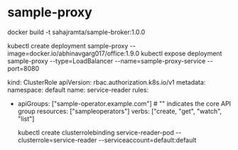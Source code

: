 # sample-proxy

docker build -t sahajramta/sample-broker:1.0.0

kubectl create deployment sample-proxy --image=docker.io/abhinavgarg017/office:1.9.0
kubectl expose deployment sample-proxy --type=LoadBalancer --name=sample-proxy-service --port=8080

kind: ClusterRole
apiVersion: rbac.authorization.k8s.io/v1
metadata:
  namespace: default
  name: service-reader
rules:
- apiGroups: ["sample-operator.example.com"] # "" indicates the core API group
  resources: ["sampleoperators"]
  verbs: ["create, "get", "watch", "list"]


  kubectl create clusterrolebinding service-reader-pod --clusterrole=service-reader  --serviceaccount=default:default